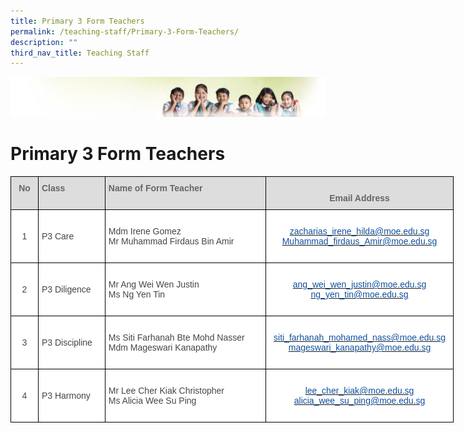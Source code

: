 ```yaml
---
title: Primary 3 Form Teachers
permalink: /teaching-staff/Primary-3-Form-Teachers/
description: ""
third_nav_title: Teaching Staff
---
```


![](/images/Banner.jpg)

Primary 3 Form Teachers
=======================

<style type="text/css">
.tg  {border-collapse:collapse;border-spacing:0;}
.tg td{border-color:black;border-style:solid;border-width:1px;font-family:Arial, sans-serif;font-size:14px;
  overflow:hidden;padding:10px 5px;word-break:normal;}
.tg th{border-color:black;border-style:solid;border-width:1px;font-family:Arial, sans-serif;font-size:14px;
  font-weight:normal;overflow:hidden;padding:10px 5px;word-break:normal;}
.tg .tg-sxkx{background-color:#FFF;color:#454545;text-align:center;vertical-align:top}
.tg .tg-a4yv{background-color:#DDD;color:#666;font-weight:bold;text-align:center;vertical-align:top}
.tg .tg-6wao{background-color:#FFF;color:#10509C;text-align:center;vertical-align:top}
.tg .tg-fwnj{background-color:#FFF;color:#454545;text-align:left;vertical-align:top}
.tg .tg-e14l{background-color:#DDD;color:#666;font-weight:bold;text-align:left;vertical-align:top}
.tg .tg-ncov{background-color:#FFF;color:#454545;text-align:center;vertical-align:middle}
.tg .tg-sdzj{background-color:#FFF;color:#454545;text-align:left;vertical-align:middle}
</style>
<table class="tg" style="undefined;table-layout: fixed; width: 709px">
<colgroup>
<col style="width: 44px">
<col style="width: 107px">
<col style="width: 258px">
<col style="width: 300px">
</colgroup>
<thead>
  <tr>
    <th class="tg-a4yv"><span style="color:#666;background-color:#DDD">No</span><br><br></th>
    <th class="tg-e14l">Class<br><br></th>
    <th class="tg-e14l">Name of Form Teacher<br><br></th>
    <th class="tg-a4yv"><br>Email Address<br></th>
  </tr>
</thead>
<tbody>
  <tr>
    <td class="tg-ncov">1</td>
    <td class="tg-sdzj">P3 Care</td>
    <td class="tg-sdzj">Mdm Irene Gomez<br>Mr Muhammad Firdaus Bin Amir<br></td>
    <td class="tg-sxkx"><br><a href="mailto:zacharias_irene_hilda@moe.edu.sg"><span style="text-decoration:none;color:#10509C">zacharias_irene_hilda@moe.edu.sg</span></a><br><a href="mailto:Muhammad_firdaus_Amir@moe.edu.sg"><span style="text-decoration:none;color:#10509C">Muhammad_firdaus_Amir@moe.edu.sg</span></a><br><br></td>
  </tr>
  <tr>
    <td class="tg-ncov">2</td>
    <td class="tg-sdzj">P3 Diligence</td>
    <td class="tg-fwnj"><br>Mr Ang Wei Wen Justin<br>Ms Ng Yen Tin  <br><br></td>
    <td class="tg-sxkx"><br><a href="mailto:ang_wei_wen_justin@moe.edu.sg"><span style="text-decoration:none;color:#10509C">ang_wei_wen_justin@moe.edu.sg</span></a><br><a href="mailto:ng_yen_tin@moe.edu.sg"><span style="text-decoration:none;color:#10509C">ng_yen_tin@moe.edu.sg</span></a><br><br></td>
  </tr>
  <tr>
    <td class="tg-ncov">3</td>
    <td class="tg-sdzj">P3 Discipline</td>
    <td class="tg-fwnj"><br>Ms Siti Farhanah Bte Mohd Nasser<br>Mdm Mageswari Kanapathy<br><br></td>
    <td class="tg-6wao"><br><a href="mailto:siti_farhanah_mohamed_nass@moe.edu.sg" target="_blank" rel="noopener noreferrer"><span style="text-decoration:none;color:#10509C">siti_farhanah_mohamed_nass@moe.edu.sg</span></a><br><a href="mailto:mageswari_kanapathy@moe.edu.sg" target="_blank" rel="noopener noreferrer"><span style="text-decoration:none;color:#10509C">mageswari_kanapathy@moe.edu.sg</span></a><br><br></td>
  </tr>
  <tr>
    <td class="tg-ncov"> 4</td>
    <td class="tg-sdzj">P3 Harmony </td>
    <td class="tg-fwnj"><br>Mr Lee Cher Kiak Christopher <br>Ms Alicia Wee Su Ping<br><br></td>
    <td class="tg-6wao"><br><a href="mailto:lee_cher_kiak@moe.edu.sg" target="_blank" rel="noopener noreferrer"><span style="text-decoration:none;color:#10509C">lee_cher_kiak@moe.edu.sg</span></a><br> <a href="mailto:alicia_wee_su_ping@moe.edu.sg" target="_blank" rel="noopener noreferrer"><span style="text-decoration:none;color:#10509C">alicia_wee_su_ping@moe.edu.sg</span></a></td>
  </tr>
</tbody>
</table>